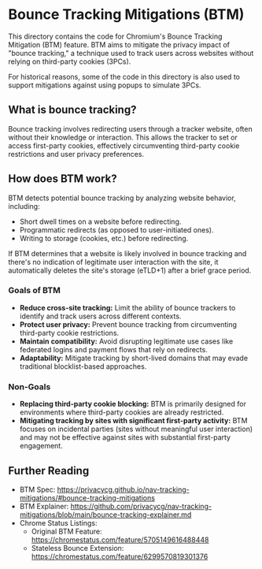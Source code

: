 # Bounce Tracking Mitigations (BTM)

This directory contains the code for Chromium's Bounce Tracking Mitigation (BTM)
feature.
BTM aims to mitigate the privacy impact of "bounce tracking," a technique used
to track users across websites without relying on third-party cookies (3PCs).

For historical reasons, some of the code in this directory is also used to
support mitigations against using popups to simulate 3PCs.

## What is bounce tracking?

Bounce tracking involves redirecting users through a tracker website, often
without their knowledge or interaction.
This allows the tracker to set or access first-party cookies, effectively
circumventing third-party cookie restrictions and user privacy preferences.

## How does BTM work?

BTM detects potential bounce tracking by analyzing website behavior, including:

- Short dwell times on a website before redirecting.
- Programmatic redirects (as opposed to user-initiated ones).
- Writing to storage (cookies, etc.) before redirecting.

If BTM determines that a website is likely involved in bounce tracking and
there's no indication of legitimate user interaction with the site, it
automatically deletes the site's storage (eTLD+1) after a brief grace period.

### Goals of BTM

- **Reduce cross-site tracking:** Limit the ability of bounce trackers to
  identify and track users across different contexts.
- **Protect user privacy:** Prevent bounce tracking from circumventing
  third-party cookie restrictions.
- **Maintain compatibility:** Avoid disrupting legitimate use cases like
  federated logins and payment flows that rely on redirects.
- **Adaptability:** Mitigate tracking by short-lived domains that may evade
  traditional blocklist-based approaches.

### Non-Goals

- **Replacing third-party cookie blocking:** BTM is primarily designed for
  environments where third-party cookies are already restricted.
- **Mitigating tracking by sites with significant first-party activity:** BTM
  focuses on incidental parties (sites without meaningful user interaction) and
  may not be effective against sites with substantial first-party engagement.

## Further Reading

- BTM Spec: https://privacycg.github.io/nav-tracking-mitigations/#bounce-tracking-mitigations
- BTM Explainer: https://github.com/privacycg/nav-tracking-mitigations/blob/main/bounce-tracking-explainer.md
- Chrome Status Listings:
  - Original BTM Feature: https://chromestatus.com/feature/5705149616488448
  - Stateless Bounce Extension: https://chromestatus.com/feature/6299570819301376
